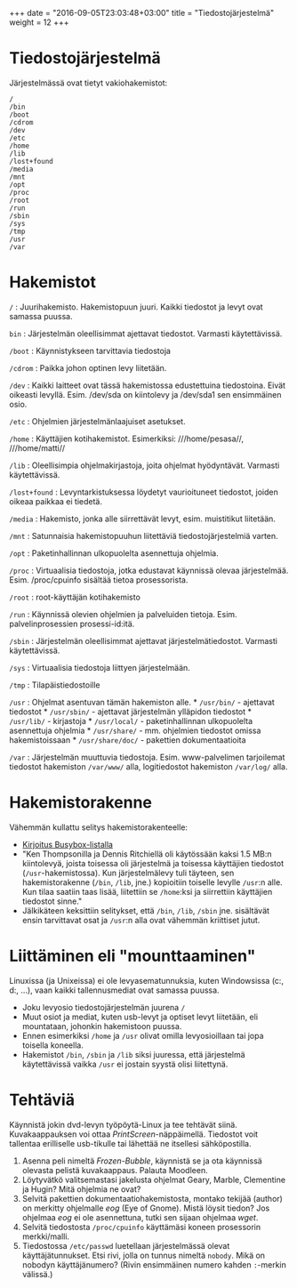 +++
date = "2016-09-05T23:03:48+03:00"
title = "Tiedostojärjestelmä"
weight = 12
+++

Tiedostojärjestelmä
========================

Järjestelmässä ovat tietyt vakiohakemistot:

```
/
/bin
/boot
/cdrom
/dev
/etc
/home
/lib
/lost+found
/media
/mnt
/opt
/proc
/root
/run
/sbin
/sys
/tmp
/usr
/var
```


Hakemistot
========================

`/`
:   Juurihakemisto. Hakemistopuun juuri. Kaikki tiedostot ja levyt ovat samassa puussa.

`bin`
:   Järjestelmän oleellisimmat ajettavat tiedostot. Varmasti käytettävissä.

`/boot`
:   Käynnistykseen tarvittavia tiedostoja

`/cdrom`
:   Paikka johon optinen levy liitetään.

`/dev`
:   Kaikki laitteet ovat tässä hakemistossa edustettuina tiedostoina. Eivät oikeasti levyllä. Esim. /dev/sda on kiintolevy ja /dev/sda1 sen ensimmäinen osio.

`/etc`
:   Ohjelmien järjestelmänlaajuiset asetukset.

`/home`
:   Käyttäjien kotihakemistot. Esimerkiksi: ///home/pesasa//, ///home/matti//

`/lib`
:   Oleellisimpia ohjelmakirjastoja, joita ohjelmat hyödyntävät. Varmasti käytettävissä.

`/lost+found`
:   Levyntarkistuksessa löydetyt vaurioituneet tiedostot, joiden oikeaa paikkaa ei tiedetä.

`/media`
:   Hakemisto, jonka alle siirrettävät levyt, esim. muistitikut liitetään.

`/mnt`
:   Satunnaisia hakemistopuuhun liitettäviä tiedostojärjestelmiä varten.

`/opt`
:   Paketinhallinnan ulkopuolelta asennettuja ohjelmia.

`/proc`
:   Virtuaalisia tiedostoja, jotka edustavat käynnissä olevaa järjestelmää. Esim. /proc/cpuinfo sisältää tietoa prosessorista.

`/root`
:   root-käyttäjän kotihakemisto

`/run`
:   Käynnissä olevien ohjelmien ja palveluiden tietoja. Esim. palvelinprosessien prosessi-id:itä.

`/sbin`
:   Järjestelmän oleellisimmat ajettavat järjestelmätiedostot. Varmasti käytettävissä.

`/sys`
:   Virtuaalisia tiedostoja liittyen järjestelmään.

`/tmp`
:   Tilapäistiedostoille

`/usr`
:   Ohjelmat asentuvan tämän hakemiston alle.
    * `/usr/bin/` - ajettavat tiedostot
    * `/usr/sbin/` - ajettavat järjestelmän ylläpidon tiedostot
    * `/usr/lib/` - kirjastoja
    * `/usr/local/` - paketinhallinnan ulkopuolelta asennettuja ohjelmia
    * `/usr/share/` - mm. ohjelmien tiedostot omissa hakemistoissaan
    * `/usr/share/doc/` - pakettien dokumentaatioita

`/var`
:   Järjestelmän muuttuvia tiedostoja. Esim. www-palvelimen tarjoilemat tiedostot hakemiston `/var/www/` alla, logitiedostot hakemiston `/var/log/` alla.




Hakemistorakenne
========================

Vähemmän kullattu selitys hakemistorakenteelle:

* [Kirjoitus Busybox-listalla](http://lists.busybox.net/pipermail/busybox/2010-December/074114.html)
* "Ken Thompsonilla ja Dennis Ritchiellä oli käytössään kaksi 1.5 MB:n kiintolevyä, joista toisessa oli järjestelmä ja toisessa käyttäjien tiedostot (`/usr`-hakemistossa).
   Kun järjestelmälevy tuli täyteen, sen hakemistorakenne (`/bin`, `/lib`, jne.) kopioitiin toiselle levylle `/usr`:n alle. Kun tilaa saatiin taas lisää,
   liitettiin se `/home`:ksi ja siirrettiin käyttäjien tiedostot sinne."
* Jälkikäteen keksittiin selitykset, että `/bin`, `/lib`, `/sbin` jne. sisältävät ensin tarvittavat osat ja `/usr`:n alla ovat vähemmän kriittiset jutut.




Liittäminen eli "mounttaaminen"
========================

Linuxissa (ja Unixeissa) ei ole levyasematunnuksia, kuten Windowsissa (c:\, d:\, ...), vaan kaikki tallennusmediat ovat samassa puussa.

* Joku levyosio tiedostojärjestelmän juurena `/`
* Muut osiot ja mediat, kuten usb-levyt ja optiset levyt liitetään, eli mountataan, johonkin hakemistoon puussa.
* Ennen esimerkiksi `/home` ja `/usr` olivat omilla levyosioillaan tai jopa toisella koneella.
* Hakemistot `/bin`, `/sbin` ja `/lib` siksi juuressa, että järjestelmä käytettävissä vaikka `/usr` ei jostain syystä olisi liitettynä.



Tehtäviä
========================
Käynnistä jokin dvd-levyn työpöytä-Linux ja tee tehtävät siinä.
Kuvakaappauksen voi ottaa *PrintScreen*-näppäimellä. Tiedostot voit tallentaa erilliselle usb-tikulle tai lähettää ne itsellesi sähköpostilla.

1. Asenna peli nimeltä *Frozen-Bubble*, käynnistä se ja ota käynnissä olevasta pelistä kuvakaappaus. Palauta Moodleen.
2. Löytyvätkö valitsemastasi jakelusta ohjelmat Geary, Marble, Clementine ja Hugin? Mitä ohjelmia ne ovat?
3. Selvitä pakettien dokumentaatiohakemistosta, montako tekijää (author) on merkitty ohjelmalle *eog* (Eye of Gnome). Mistä löysit tiedon? Jos ohjelmaa *eog*
   ei ole asennettuna, tutki sen sijaan ohjelmaa *wget*.
4. Selvitä tiedostosta `/proc/cpuinfo` käyttämäsi koneen prosessorin merkki/malli.
5. Tiedostossa `/etc/passwd` luetellaan järjestelmässä olevat käyttäjätunnukset. Etsi rivi, jolla on tunnus nimeltä `nobody`.
   Mikä on nobodyn käyttäjänumero? (Rivin ensimmäinen numero kahden `:`-merkin välissä.)
